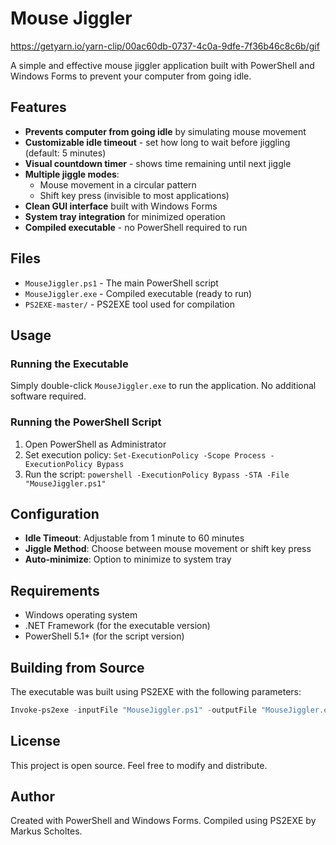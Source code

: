 # Mouse Jiggler

https://getyarn.io/yarn-clip/00ac60db-0737-4c0a-9dfe-7f36b46c8c6b/gif

A simple and effective mouse jiggler application built with PowerShell and Windows Forms to prevent your computer from going idle.

## Features

- **Prevents computer from going idle** by simulating mouse movement
- **Customizable idle timeout** - set how long to wait before jiggling (default: 5 minutes)
- **Visual countdown timer** - shows time remaining until next jiggle
- **Multiple jiggle modes**:
  - Mouse movement in a circular pattern
  - Shift key press (invisible to most applications)
- **Clean GUI interface** built with Windows Forms
- **System tray integration** for minimized operation
- **Compiled executable** - no PowerShell required to run

## Files

- `MouseJiggler.ps1` - The main PowerShell script
- `MouseJiggler.exe` - Compiled executable (ready to run)
- `PS2EXE-master/` - PS2EXE tool used for compilation

## Usage

### Running the Executable
Simply double-click `MouseJiggler.exe` to run the application. No additional software required.

### Running the PowerShell Script
1. Open PowerShell as Administrator
2. Set execution policy: `Set-ExecutionPolicy -Scope Process -ExecutionPolicy Bypass`
3. Run the script: `powershell -ExecutionPolicy Bypass -STA -File "MouseJiggler.ps1"`

## Configuration

- **Idle Timeout**: Adjustable from 1 minute to 60 minutes
- **Jiggle Method**: Choose between mouse movement or shift key press
- **Auto-minimize**: Option to minimize to system tray

## Requirements

- Windows operating system
- .NET Framework (for the executable version)
- PowerShell 5.1+ (for the script version)

## Building from Source

The executable was built using PS2EXE with the following parameters:
```powershell
Invoke-ps2exe -inputFile "MouseJiggler.ps1" -outputFile "MouseJiggler.exe" -noConsole -STA -title "Mouse Jiggler" -description "Prevents computer from going idle by moving mouse cursor" -version "1.0.0"
```

## License

This project is open source. Feel free to modify and distribute.

## Author

Created with PowerShell and Windows Forms.
Compiled using PS2EXE by Markus Scholtes.
